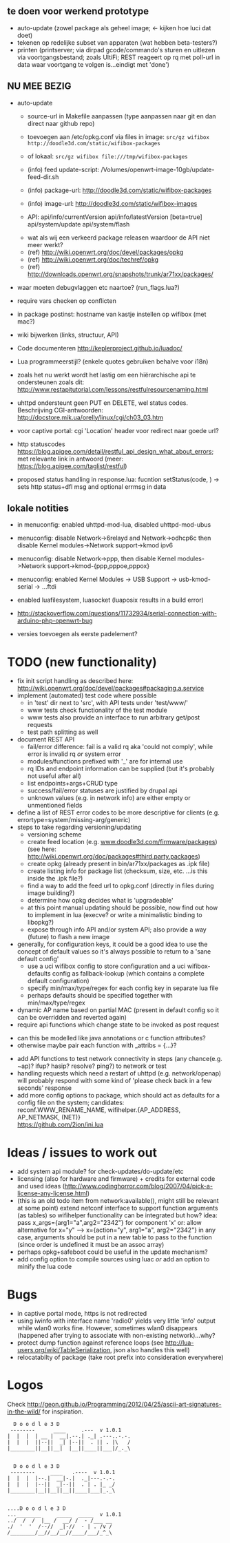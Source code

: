 ## te doen voor werkend prototype
- auto-update (zowel package als geheel image; <- kijken hoe luci dat doet)
- tekenen op redelijke subset van apparaten (wat hebben beta-testers?)
- printen (printserver; via dirpad gcode/commando's sturen en uitlezen via voortgangsbestand; zoals UltiFi; REST reageert op rq met poll-url in data waar voortgang te volgen is…eindigt met 'done')

## NU MEE BEZIG
- auto-update
  - source-url in Makefile aanpassen (type aanpassen naar git en dan direct naar github repo)
  - toevoegen aan /etc/opkg.conf via files in image: `src/gz wifibox http://doodle3d.com/static/wifibox-packages`
  - of lokaal: `src/gz wifibox file:///tmp/wifibox-packages`
  - (info) feed update-script: /Volumes/openwrt-image-10gb/update-feed-dir.sh
  - (info) package-url: <http://doodle3d.com/static/wifibox-packages>
  - (info) image-url: <http://doodle3d.com/static/wifibox-images>
  
  - API:
  api/info/currentVersion
  api/info/latestVersion [beta=true]
  api/system/update
  api/system/flash
  * wat als wij een verkeerd package releasen waardoor de API niet meer werkt?
  
  - (ref) <http://wiki.openwrt.org/doc/devel/packages/opkg>
  - (ref) <http://wiki.openwrt.org/doc/techref/opkg>
  - (ref) <http://downloads.openwrt.org/snapshots/trunk/ar71xx/packages/>
- waar moeten debugvlaggen etc naartoe? (run_flags.lua?)
- require vars checken op conflicten
- in package postinst: hostname van kastje instellen op wifibox (met mac?)

- wiki bijwerken (links, structuur, API)
- Code documenteren <http://keplerproject.github.io/luadoc/>
- Lua programmeerstijl? (enkele quotes gebruiken behalve voor i18n)
- zoals het nu werkt wordt het lastig om een hiërarchische api te ondersteunen zoals dit: <http://www.restapitutorial.com/lessons/restfulresourcenaming.html>
- uhttpd ondersteunt geen PUT en DELETE, wel status codes. Beschrijving CGI-antwoorden: <http://docstore.mik.ua/orelly/linux/cgi/ch03_03.htm>
- voor captive portal: cgi 'Location' header voor redirect naar goede url?

- http statuscodes <https://blog.apigee.com/detail/restful_api_design_what_about_errors>; met relevante link in antwoord (meer: <https://blog.apigee.com/taglist/restful>)
- proposed status handling in response.lua:
  fucntion setStatus(code, <msg>) -> sets http status+dfl msg and optional errmsg in data

## lokale notities
- in menuconfig: enabled uhttpd-mod-lua, disabled uhttpd-mod-ubus
- menuconfig: disable Network->6relayd and Network->odhcp6c
  then disable Kernel modules->Network support->kmod ipv6
- menuconfig: disable Network->ppp, then disable Kernel modules->Network support->kmod-{ppp,pppoe,pppox}
- menuconfig: enabled Kernel Modules -> USB Support -> usb-kmod-serial -> …ftdi
- enabled luafilesystem, luasocket (luaposix results in a build error)
- <http://stackoverflow.com/questions/11732934/serial-connection-with-arduino-php-openwrt-bug>

- versies toevoegen als eerste padelement?


# TODO (new functionality)
 - fix init script handling as described here: http://wiki.openwrt.org/doc/devel/packages#packaging.a.service
 - implement (automated) test code where possible
   * in 'test' dir next to 'src', with API tests under 'test/www/'
   * www tests check functionality of the test module
   * www tests also provide an interface to run arbitrary get/post requests
   * test path splitting as well
 - document REST API
   * fail/error difference: fail is a valid rq aka 'could not comply', while error is invalid rq _or_ system error
   * modules/functions prefixed with '_' are for internal use
   * rq IDs and endpoint information can be supplied (but it's probably not useful after all)
   * list endpoints+args+CRUD type
   * success/fail/error statuses are justified by drupal api
   * unknown values (e.g. in network info) are either empty or unmentioned fields
 - define a list of REST error codes to be more descriptive for clients (e.g. errortype=system/missing-arg/generic)
 - steps to take regarding versioning/updating
   * versioning scheme
   * create feed location (e.g. www.doodle3d.com/firmware/packages) (see here: http://wiki.openwrt.org/doc/packages#third.party.packages)
   * create opkg (already present in bin/ar71xx/packages as .ipk file)
   * create listing info for package list (checksum, size, etc. ...is this inside the .ipk file?)
   * find a way to add the feed url to opkg.conf (directly in files during image building?)
   * determine how opkg decides what is 'upgradeable'
   * at this point manual updating should be possible, now find out how to implement in lua (execve? or write a minimalistic binding to libopkg?)
   * expose through info API and/or system API; also provide a way (future) to flash a new image
 - generally, for configuration keys, it could be a good idea to use the concept of default values so it's always possible to return to a 'sane default config'
   * use a uci wifibox config to store configuration and a uci wifibox-defaults config as fallback-lookup (which contains a complete default configuration)
   * specify min/max/type/regex for each config key in separate lua file
   * perhaps defaults should be specified together with min/max/type/regex
 - dynamic AP name based on partial MAC (present in default config so it can be overridden and reverted again)
 - require api functions which change state to be invoked as post request
  * can this be modelled like java annotations or c function attributes?
  * otherwise maybe pair each function with <func>_attribs = {…}?
 - add API functions to test network connectivity in steps (any chance(e.g. ~ap)? ifup? hasip? resolve? ping?) to network or test
 - handling requests which need a restart of uhttpd (e.g. network/openap) will probably respond with some kind of 'please check back in a few seconds' response
 - add more config options to package, which should act as defaults for a config file on the system; candidates:  
   reconf.WWW_RENAME_NAME, wifihelper.{AP_ADDRESS, AP_NETMASK, (NET)}  
   <https://github.com/2ion/ini.lua>


# Ideas / issues to work out
 - add system api module? for check-updates/do-update/etc
 - licensing (also for hardware and firmware) + credits for external code and used ideas (<http://www.codinghorror.com/blog/2007/04/pick-a-license-any-license.html>)
 - (this is an old todo item from network:available(), might still be relevant at some point)
   extend netconf interface to support function arguments (as tables) so wifihelper functionality can be integrated
   but how? idea: pass x_args={arg1="a",arg2="2342"} for component 'x'
   or: allow alternative for x="y" --> x={action="y", arg1="a", arg2="2342"}
   in any case, arguments should be put in a new table to pass to the function (since order is undefined it must be an assoc array)
 - perhaps opkg+safeboot could be useful in the update mechanism?
 - add config option to compile sources using luac _or_ add an option to minify the lua code


# Bugs
 - in captive portal mode, https is not redirected
 - using iwinfo with interface name 'radio0' yields very little 'info' output while wlan0 works fine.
   However, sometimes wlan0 disappears (happened after trying to associate with non-existing network)...why?
 - protect dump function against reference loops (see <http://lua-users.org/wiki/TableSerialization>, json also handles this well)
 - relocatabilty of package (take root prefix into consideration everywhere)


# Logos

Check <http://geon.github.io/Programming/2012/04/25/ascii-art-signatures-in-the-wild/> for inspiration.


      D o o d l e 3 D
     --------      ____     .---  v 1.0.1
    |  |  |  | __ |  __|.--.| ._| .---..-.-.
    |  |  |  ||--||  _| |--||  . || . |\   /
    |________||__||__|  |__||____||___|/_._\


      D o o d l e 3 D
     --------     ____   .----  v 1.0.1
    |  |  |  |--.|  __|-.|  ._|---.-.-.
    |  |  |  |--||  _|--||  . | . |_ _/
    |________|__||__||__||____|___|_._\


    ....D o o d l e 3 D
    ...________     _____  _____  v 1.0.1 
    ../  /  /  |__ /  __/ /  - /___ __
    ./  '  '  /--//  _|-//  - | . /v /
    /________/__//__/__//____/___/_^_\
